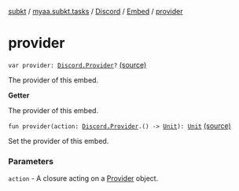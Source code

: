 [subkt](../../../index.md) / [myaa.subkt.tasks](../../index.md) / [Discord](../index.md) / [Embed](index.md) / [provider](./provider.md)

# provider

`var provider: `[`Discord.Provider`](../-provider/index.md)`?` [(source)](https://github.com/Myaamori/SubKt/blob/0.1.9/src/main/kotlin/myaa/subkt/tasks/discordtask.kt#L317)

The provider of this embed.

**Getter**

The provider of this embed.

`fun provider(action: `[`Discord.Provider`](../-provider/index.md)`.() -> `[`Unit`](https://kotlinlang.org/api/latest/jvm/stdlib/kotlin/-unit/index.html)`): `[`Unit`](https://kotlinlang.org/api/latest/jvm/stdlib/kotlin/-unit/index.html) [(source)](https://github.com/Myaamori/SubKt/blob/0.1.9/src/main/kotlin/myaa/subkt/tasks/discordtask.kt#L377)

Set the provider of this embed.

### Parameters

`action` - A closure acting on a [Provider](../-provider/index.md) object.